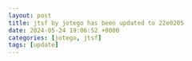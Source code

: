 ```yaml
---
layout: post
title: jtsf by jotego has been updated to 22e0205
date: 2024-05-24 19:06:52 +0000
categories: [jotego, jtsf]
tags: [update]
---
```


